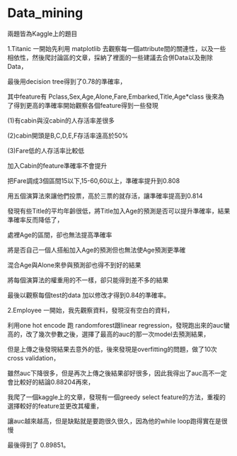 # Data_mining
兩題皆為Kaggle上的題目


1.Titanic
一開始先利用 matplotlib 去觀察每一個attribute間的關連性，以及一些相依性，然後爬討論區的文章，採納了裡面的一些建議去合併Data以及刪除Data，

最後用decision tree得到了0.78的準確率，

其中feature有 Pclass,Sex,Age,Alone,Fare,Embarked,Title,Age*class 後來為了得到更高的準確率開始觀察各個feature得到一些發現

(1)有cabin與沒cabin的人存活率差很多

(2)cabin開頭是B,C,D,E,F存活率遠高於50%

(3)Fare低的人存活率比較低

加入Cabin的feature準確率不會提升

把Fare調成3個區間15以下,15-60,60以上，準確率提升到0.808

用五個演算法來讓他們投票，高於三票的就存活，讓準確率提高到0.814

發現有些Title的平均年齡很低，將Title加入Age的預測是否可以提升準確率，結果準確率反而降低了，

處裡Age的區間，卻也無法提高準確率

將是否自己一個人搭船加入Age的預測但也無法使Age預測更準確

混合Age與Alone來參與預測卻也得不到好的結果

將每個演算法的權重用的不一樣，卻只能得到差不多的結果

最後以觀察每個test的data 加以修改才得到0.84的準確率。


2.Employee
一開始，我先觀察資料，發現沒有空白的資料，

利用one hot encode 跑 randomforest跟linear regression，發現跑出來的auc蠻高的，改了幾次參數之後，選擇了最高的auc的那一次model去預測結果，

但是上傳之後發現結果去意外的低，後來發現是overfitting的問題，做了10次cross validation，

雖然auc下降很多，但是再次上傳之後結果卻好很多，因此我得出了auc高不一定會比較好的結論0.88204再來，

我爬了一個kaggle上的文章，發現有一個greedy select feature的方法，重複的選擇較好的feature並更改其權重，

讓auc越來越高，但是缺點就是要跑很久很久，因為他的while loop跑得實在是很慢

最後得到了 0.89851。
